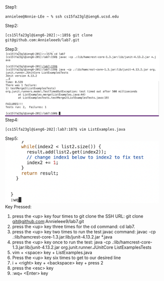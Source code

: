 Step1:
```
annielee@Annie-LEe ~ % ssh cs15fa23gl@ieng6.ucsd.edu
```
Step2:
```
[cs15lfa23gl@ieng6-202]:~:185$ git clone git@github.com:Annieleee9/lab7.git
```
Step3:
![Image](step3.png)
Step4:
```
[cs15lfa23gl@ieng6-202]:lab7:187$ vim ListExamples.java
```
Step5:
![Image](step5.png)
Key Pressed:

1. press the &lt;up&gt; key four times to git clone the SSH URL: git clone git@github.com:Annieleee9/lab7.git
2. press the &lt;up&gt; key three times for the cd command:  cd lab7.
3. press the &lt;up&gt; key two times to run the test javac command: javac -cp .:lib/hamcrest-core-1.3.jar:lib/junit-4.13.2.jar *.java
4. press the &lt;up&gt; key once to run the test: java -cp .:lib/hamcrest-core-1.3.jar:lib/junit-4.13.2.jar org.junit.runner.JUnitCore ListExamplesTests
5. vim + &lt;space&gt; key + ListExamples.java
6. Press the &lt;up&gt; key six times to get to our desired line
7. i + &lt;right&gt; key + &lt;backspace&gt; key + press 2
8. press the &lt;esc&gt; key
9. :wq+ &lt;Enter&gt; key
